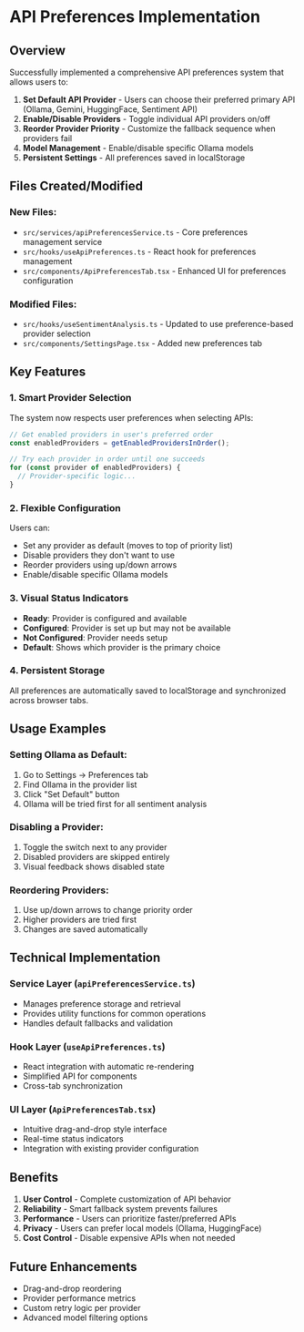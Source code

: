 # API Preferences Implementation

## Overview
Successfully implemented a comprehensive API preferences system that allows users to:

1. **Set Default API Provider** - Users can choose their preferred primary API (Ollama, Gemini, HuggingFace, Sentiment API)
2. **Enable/Disable Providers** - Toggle individual API providers on/off
3. **Reorder Provider Priority** - Customize the fallback sequence when providers fail
4. **Model Management** - Enable/disable specific Ollama models
5. **Persistent Settings** - All preferences saved in localStorage

## Files Created/Modified

### New Files:
- `src/services/apiPreferencesService.ts` - Core preferences management service
- `src/hooks/useApiPreferences.ts` - React hook for preferences management
- `src/components/ApiPreferencesTab.tsx` - Enhanced UI for preferences configuration

### Modified Files:
- `src/hooks/useSentimentAnalysis.ts` - Updated to use preference-based provider selection
- `src/components/SettingsPage.tsx` - Added new preferences tab

## Key Features

### 1. Smart Provider Selection
The system now respects user preferences when selecting APIs:
```typescript
// Get enabled providers in user's preferred order
const enabledProviders = getEnabledProvidersInOrder();

// Try each provider in order until one succeeds
for (const provider of enabledProviders) {
  // Provider-specific logic...
}
```

### 2. Flexible Configuration
Users can:
- Set any provider as default (moves to top of priority list)
- Disable providers they don't want to use
- Reorder providers using up/down arrows
- Enable/disable specific Ollama models

### 3. Visual Status Indicators
- **Ready**: Provider is configured and available
- **Configured**: Provider is set up but may not be available
- **Not Configured**: Provider needs setup
- **Default**: Shows which provider is the primary choice

### 4. Persistent Storage
All preferences are automatically saved to localStorage and synchronized across browser tabs.

## Usage Examples

### Setting Ollama as Default:
1. Go to Settings → Preferences tab
2. Find Ollama in the provider list
3. Click "Set Default" button
4. Ollama will be tried first for all sentiment analysis

### Disabling a Provider:
1. Toggle the switch next to any provider
2. Disabled providers are skipped entirely
3. Visual feedback shows disabled state

### Reordering Providers:
1. Use up/down arrows to change priority order
2. Higher providers are tried first
3. Changes are saved automatically

## Technical Implementation

### Service Layer (`apiPreferencesService.ts`)
- Manages preference storage and retrieval
- Provides utility functions for common operations
- Handles default fallbacks and validation

### Hook Layer (`useApiPreferences.ts`)
- React integration with automatic re-rendering
- Simplified API for components
- Cross-tab synchronization

### UI Layer (`ApiPreferencesTab.tsx`)
- Intuitive drag-and-drop style interface
- Real-time status indicators
- Integration with existing provider configuration

## Benefits

1. **User Control** - Complete customization of API behavior
2. **Reliability** - Smart fallback system prevents failures
3. **Performance** - Users can prioritize faster/preferred APIs
4. **Privacy** - Users can prefer local models (Ollama, HuggingFace)
5. **Cost Control** - Disable expensive APIs when not needed

## Future Enhancements

- Drag-and-drop reordering
- Provider performance metrics
- Custom retry logic per provider
- Advanced model filtering options